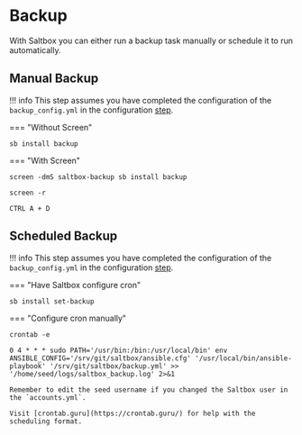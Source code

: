 # Backup

With Saltbox you can either run a backup task manually or schedule it to run automatically.

## Manual Backup

!!! info
    This step assumes you have completed the configuration of the `backup_config.yml` in the configuration [step](../../saltbox/backup/settings.md).

=== "Without Screen"
```shell
sb install backup
```

=== "With Screen"
```shell
screen -dmS saltbox-backup sb install backup
```

```shell
screen -r
```

```
CTRL A + D
```

## Scheduled Backup

!!! info
    This step assumes you have completed the configuration of the `backup_config.yml` in the configuration [step](../../saltbox/backup/settings.md).

=== "Have Saltbox configure cron"
```shell
sb install set-backup
```

=== "Configure cron manually"
```shell
crontab -e
```

```
0 4 * * * sudo PATH='/usr/bin:/bin:/usr/local/bin' env ANSIBLE_CONFIG='/srv/git/saltbox/ansible.cfg' '/usr/local/bin/ansible-playbook' '/srv/git/saltbox/backup.yml' >> '/home/seed/logs/saltbox_backup.log' 2>&1
```

    Remember to edit the seed username if you changed the Saltbox user in the `accounts.yml`.

    Visit [crontab.guru](https://crontab.guru/) for help with the scheduling format.
